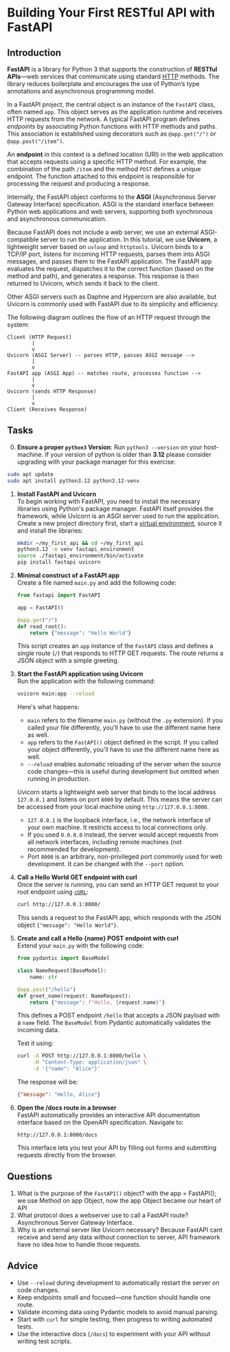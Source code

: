 <!---
{
  "depends_on": ["AND", "a0f6c77d-9645-4e6c-80dc-a80608786266", "2d1d315d-bb92-48c0-b19f-19529a45e5ff"],
  "author": "Stephan Bökelmann",
  "first_used": "2025-04-07",
  "keywords": ["python", "webtechnology", "REST", "FastAPI"]
}
--->

# Building Your First RESTful API with FastAPI

## Introduction

**FastAPI** is a library for Python 3 that supports the construction of **RESTful APIs**—web services that communicate using standard [HTTP](github.com/STEMgraph/missing) methods. The library reduces boilerplate and encourages the use of Python’s type annotations and asynchronous programming model.

In a FastAPI project, the central object is an instance of the `FastAPI` class, often named `app`. This object serves as the application runtime and receives HTTP requests from the network. A typical FastAPI program defines *endpoints* by associating Python functions with HTTP methods and paths. This association is established using decorators such as `@app.get("/")` or `@app.post("/item")`.

An **endpoint** in this context is a defined location (URI) in the web application that accepts requests using a specific HTTP method. For example, the combination of the path `/item` and the method `POST` defines a unique endpoint. The function attached to this endpoint is responsible for processing the request and producing a response.

Internally, the FastAPI object conforms to the **ASGI** (Asynchronous Server Gateway Interface) specification. ASGI is the standard interface between Python web applications and web servers, supporting both synchronous and asynchronous communication.

Because FastAPI does not include a web server, we use an external ASGI-compatible server to run the application. In this tutorial, we use **Uvicorn**, a lightweight server based on `uvloop` and `httptools`. Uvicorn binds to a TCP/IP port, listens for incoming HTTP requests, parses them into ASGI messages, and passes them to the FastAPI application. The FastAPI app evaluates the request, dispatches it to the correct function (based on the method and path), and generates a response. This response is then returned to Uvicorn, which sends it back to the client.

Other ASGI servers such as Daphne and Hypercorn are also available, but Uvicorn is commonly used with FastAPI due to its simplicity and efficiency.

The following diagram outlines the flow of an HTTP request through the system:

```
Client (HTTP Request)
        |
        v
Uvicorn (ASGI Server) -- parses HTTP, passes ASGI message -->
        |
        v
FastAPI app (ASGI App) -- matches route, processes function -->
        |
        v
Uvicorn (sends HTTP Response)
        |
        v
Client (Receives Response)
```


## Tasks
0. **Ensure a proper `python3` Version**: Run `python3 --version` on your host-machine. If your version of python is older than **3.12** please consider upgrading with your package manager for this exercise:
```bash
sudo apt update
sudo apt install python3.12 python3.12-venv
```

1. **Install FastAPI and Uvicorn**\
   To begin working with FastAPI, you need to install the necessary libraries using Python's package manager. FastAPI itself provides the framework, while Uvicorn is an ASGI server used to run the application.
   Create a new project directory first, start a [virtual environment](https://github.com/STEMgraph/2d1d315d-bb92-48c0-b19f-19529a45e5ff), source it and install the libraries: 

   ```bash
   mkdir ~/my_first_api && cd ~/my_first_api
   python3.12 -m venv fastapi_environment
   source ./fastapi_environment/bin/activate
   pip install fastapi uvicorn
   ```

2. **Minimal construct of a FastAPI app**\
   Create a file named `main.py` and add the following code:

   ```python
   from fastapi import FastAPI

   app = FastAPI()

   @app.get("/")
   def read_root():
       return {"message": "Hello World"}
   ```

   This script creates an `app` instance of the `FastAPI` class and defines a single route (`/`) that responds to HTTP GET requests. The route returns a JSON object with a simple greeting.

3. **Start the FastAPI application using Uvicorn**\
   Run the application with the following command:

   ```bash
   uvicorn main:app --reload
   ```

   Here's what happens:

   - `main` refers to the filename `main.py` (without the `.py` extension). If you called your file differently, you'll have to use the different name here as well.
   - `app` refers to the `FastAPI()` object defined in the script. If you called your object differently, you'll have to use the different name here as well.
   - `--reload` enables automatic reloading of the server when the source code changes—this is useful during development but omitted when running in production.

   Uvicorn starts a lightweight web server that binds to the local address `127.0.0.1` and listens on port `8000` by default. This means the server can be accessed from your local machine using `http://127.0.0.1:8000`.

   - `127.0.0.1` is the loopback interface, i.e., the network interface of your own machine. It restricts access to local connections only.
   - If you used `0.0.0.0` instead, the server would accept requests from all network interfaces, including remote machines (not recommended for development).
   - Port `8000` is an arbitrary, non-privileged port commonly used for web development. It can be changed with the `--port` option.

4. **Call a Hello World GET endpoint with curl**\
   Once the server is running, you can send an HTTP GET request to your root endpoint using [`cURL`](github.com/STEMgraph/e8add8e9-7a67-4b50-af89-6c1ce6558e0d):

   ```bash
   curl http://127.0.0.1:8000/
   ```

   This sends a request to the FastAPI app, which responds with the JSON object `{"message": "Hello World"}`.

5. **Create and call a Hello {name} POST endpoint with curl**\
   Extend your `main.py` with the following code:

   ```python
   from pydantic import BaseModel

   class NameRequest(BaseModel):
       name: str

   @app.post("/hello")
   def greet_name(request: NameRequest):
       return {"message": f"Hello, {request.name}"}
   ```

   This defines a POST endpoint `/hello` that accepts a JSON payload with a `name` field. The `BaseModel` from Pydantic automatically validates the incoming data.

   Test it using:

   ```bash
   curl -X POST http://127.0.0.1:8000/hello \
        -H "Content-Type: application/json" \
        -d '{"name": "Alice"}'
   ```

   The response will be:

   ```json
   {"message": "Hello, Alice"}
   ```

6. **Open the /docs route in a browser**\
   FastAPI automatically provides an interactive API documentation interface based on the OpenAPI specification. Navigate to:

   ```
   http://127.0.0.1:8000/docs
   ```

   This interface lets you test your API by filling out forms and submitting requests directly from the browser.


## Questions

1. What is the purpose of the `FastAPI()` object?
   with the app = FastAPI(); we use Method on app Object, now the app Object became our heart of API
3. What protocol does a webserver use to call a FastAPI route?
   Asynchronous Server Gateway Interface.
5. Why is an external server like Uvicorn necessary?
   Because FastAPI cant receive and send any data without connection to server, API framework have no idea how to handle those requests.

## Advice

- Use `--reload` during development to automatically restart the server on code changes.
- Keep endpoints small and focused—one function should handle one route.
- Validate incoming data using Pydantic models to avoid manual parsing.
- Start with `curl` for simple testing, then progress to writing automated tests.
- Use the interactive docs (`/docs`) to experiment with your API without writing test scripts.

